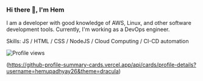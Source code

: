 ### Hi there 👋, I'm Hem
I am a developer with good knowledge of AWS, Linux, and other software development tools. Currently, I'm working as a DevOps engineer.

Skills: JS / HTML / CSS / NodeJS / Cloud Computing / CI-CD automation 


![Profile views](https://visitor-badge.laobi.icu/badge?page_id=hemupadhyay26)

(https://github-profile-summary-cards.vercel.app/api/cards/profile-details?username=hemupadhyay26&theme=dracula)
